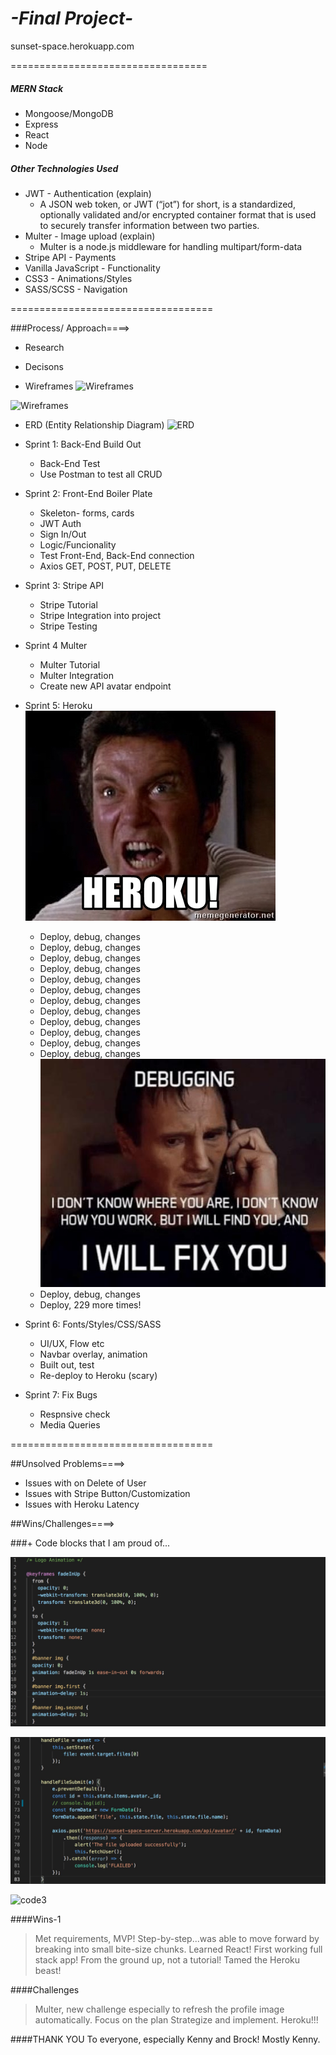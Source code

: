 # *-Final Project-*

sunset-space.herokuapp.com

==================================

##### MERN Stack

* Mongoose/MongoDB
* Express
* React
* Node

##### Other Technologies Used

* JWT - Authentication (explain)
    * A JSON web token, or JWT (“jot”) for short, is a standardized, optionally validated and/or encrypted container format that is used to securely transfer information between two parties.
* Multer - Image upload (explain)
    * Multer is a node.js middleware for handling multipart/form-data
* Stripe API - Payments
* Vanilla JavaScript - Functionality
* CSS3 - Animations/Styles
* SASS/SCSS - Navigation


===================================

###Process/ Approach====>

* Research

* Decisons

* Wireframes
![Wireframes](images/wire1.jpg)

![Wireframes](images/wire2.jpg)

* ERD (Entity Relationship Diagram)
![ERD](images/erd.jpg)

* Sprint 1: Back-End Build Out
    * Back-End Test
    * Use Postman to test all CRUD

* Sprint 2: Front-End Boiler Plate
    * Skeleton- forms, cards
    * JWT Auth
    * Sign In/Out
    * Logic/Funcionality
    * Test Front-End, Back-End connection
    * Axios GET, POST, PUT, DELETE

* Sprint 3: Stripe API
    * Stripe Tutorial
    * Stripe Integration into project
    * Stripe Testing

* Sprint 4 Multer
    * Multer Tutorial
    * Multer Integration
    * Create new API avatar endpoint

* Sprint 5: Heroku
![Heroku](md_images/heroku.jpg)
    * Deploy, debug, changes
    * Deploy, debug, changes
    * Deploy, debug, changes
    * Deploy, debug, changes
    * Deploy, debug, changes
    * Deploy, debug, changes
    * Deploy, debug, changes
    * Deploy, debug, changes
    * Deploy, debug, changes
    * Deploy, debug, changes
    * Deploy, debug, changes
    * Deploy, debug, changes
![ERD](md_images/debug.jpg)
    * Deploy, debug, changes
    * Deploy, 229 more times!


* Sprint 6: Fonts/Styles/CSS/SASS
    * UI/UX, Flow etc
    * Navbar overlay, animation
    * Built out, test
    * Re-deploy to Heroku (scary)

* Sprint 7: Fix Bugs
    * Respnsive check
    * Media Queries


===================================

##Unsolved Problems====>
* Issues with on Delete of User
* Issues with Stripe Button/Customization
* Issues with Heroku Latency


##Wins/Challenges====>

###+ Code blocks that I am proud of...

![code1](md_images/code1.jpg)

![code2](md_images/code2.jpg)

![code3](md_images/code3.jpg)


####Wins-1
> Met requirements, MVP!
> Step-by-step...was able to move forward by breaking into small bite-size chunks.
> Learned React! First working full stack app!
> From the ground up, not a tutorial!
> Tamed the Heroku beast!

####Challenges
> Multer, new challenge especially to refresh the profile image automatically.
> Focus on the plan Strategize and implement.
> Heroku!!!

####THANK YOU
To everyone, especially Kenny and Brock! Mostly Kenny.



